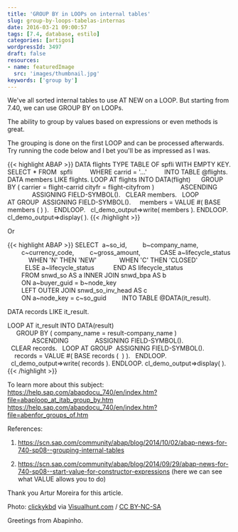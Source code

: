 ```yaml
---
title: 'GROUP BY in LOOPs on internal tables'
slug: group-by-loops-tabelas-internas
date: 2016-03-21 09:00:57
tags: [7.4, database, estilo]
categories: [artigos]
wordpressId: 3497
draft: false
resources:
- name: featuredImage
  src: 'images/thumbnail.jpg'
keywords: ['group by']
---
```

We've all sorted internal tables to use AT NEW on a LOOP.
But starting from 7.40, we can use GROUP BY on LOOPs.

The ability to group by values based on expressions or even methods is great.

The grouping is done on the first LOOP and can be processed afterwards. Try running the code below and I bet you'll be as impressed as I was.

<!--more-->


{{< highlight ABAP >}}
DATA flights TYPE TABLE OF spfli WITH EMPTY KEY.
SELECT * FROM  spfli
         WHERE carrid = '...'
         INTO TABLE @flights.
 
DATA members LIKE flights.
LOOP AT flights INTO DATA(flight)
     GROUP BY ( carrier = flight-carrid cityfr = flight-cityfrom )
              ASCENDING
              ASSIGNING FIELD-SYMBOL().
  CLEAR members.
  LOOP AT GROUP  ASSIGNING FIELD-SYMBOL().
    members = VALUE #( BASE members (  ) ).
  ENDLOOP.
  cl_demo_output=>write( members ).
ENDLOOP.
cl_demo_output=>display( ).
{{< /highlight >}}

Or


{{< highlight ABAP >}}
SELECT  a~so_id,
        b~company_name,
        c~currency_code,
        c~gross_amount,
          CASE a~lifecycle_status
            WHEN 'N' THEN 'NEW'
            WHEN 'C' THEN 'CLOSED'
          ELSE a~lifecycle_status
          END AS lifecycle_status
        FROM snwd_so AS a INNER JOIN snwd_bpa AS b
        ON a~buyer_guid = b~node_key
        LEFT OUTER JOIN snwd_so_inv_head AS c
        ON a~node_key = c~so_guid
        INTO TABLE @DATA(it_result).

DATA records LIKE it_result.

LOOP AT it_result INTO DATA(result)
     GROUP BY ( company_name = result-company_name )
              ASCENDING
              ASSIGNING FIELD-SYMBOL().
  CLEAR records.
  LOOP AT GROUP  ASSIGNING FIELD-SYMBOL().
    records = VALUE #( BASE records (  ) ).
  ENDLOOP.
  cl_demo_output=>write( records ).
ENDLOOP.
cl_demo_output=>display( ).
{{< /highlight >}}

To learn more about this subject:
<https://help.sap.com/abapdocu_740/en/index.htm?file=abaploop_at_itab_group_by.htm>
<https://help.sap.com/abapdocu_740/en/index.htm?file=abenfor_groups_of.htm>

References:

  1. https://scn.sap.com/community/abap/blog/2014/10/02/abap-news-for-740-sp08--grouping-internal-tables

  2. https://scn.sap.com/community/abap/blog/2014/09/29/abap-news-for-740-sp08--start-value-for-constructor-expressions (here we can see what VALUE allows you to do)

Thank you Artur Moreira for this article.

Photo: [clickykbd][1] via [Visualhunt.com][2] / [CC BY-NC-SA][3]

Greetings from Abapinho.

   [1]: https://www.flickr.com/photos/clickykbd/64464238/
   [2]: https://visualhunt.com
   [3]: https://creativecommons.org/licenses/by-nc-sa/2.0/

